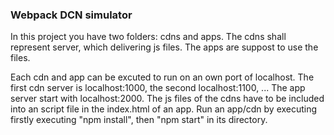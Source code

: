 ### Webpack DCN simulator
In this project you have two folders: cdns and apps. The cdns shall represent server, which delivering js files. The apps are suppost to use the files.

Each cdn and app can be excuted to run on an own port of localhost. The first cdn server is localhost:1000, the second localhost:1100, ... The app server start with localhost:2000. The js files of the cdns have to be included into an script file in the index.html of an app. Run an app/cdn by executing firstly executing "npm install", then "npm start" in its directory.
